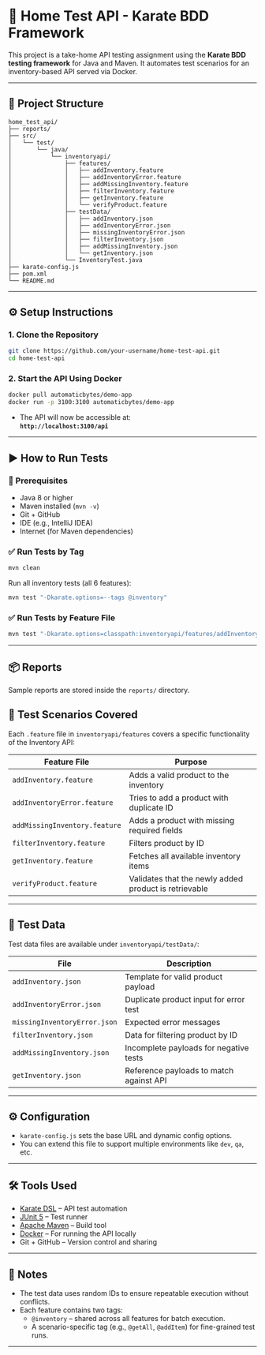 # 🧪 Home Test API - Karate BDD Framework

This project is a take-home API testing assignment using the **Karate BDD testing framework** for Java and Maven. It automates test scenarios for an inventory-based API served via Docker.

---

## 📁 Project Structure

```
home_test_api/
├── reports/
├── src/
│   └── test/
│       └── java/
│           └── inventoryapi/
│               ├── features/
│               │   ├── addInventory.feature
│               │   ├── addInventoryError.feature
│               │   ├── addMissingInventory.feature
│               │   ├── filterInventory.feature
│               │   ├── getInventory.feature
│               │   └── verifyProduct.feature
│               ├── testData/
│               │   ├── addInventory.json
│               │   ├── addInventoryError.json
│               │   ├── missingInventoryError.json
│               │   ├── filterInventory.json
│               │   ├── addMissingInventory.json
│               │   └── getInventory.json
│               └── InventoryTest.java
├── karate-config.js
├── pom.xml
└── README.md
```

---

## ⚙️ Setup Instructions

### 1. Clone the Repository

```bash
git clone https://github.com/your-username/home-test-api.git
cd home-test-api
```

### 2. Start the API Using Docker

```bash
docker pull automaticbytes/demo-app
docker run -p 3100:3100 automaticbytes/demo-app
```

- The API will now be accessible at:  
  **`http://localhost:3100/api`**

---

## ▶️ How to Run Tests

### 🧰 Prerequisites

- Java 8 or higher
- Maven installed (`mvn -v`)
- Git + GitHub
- IDE (e.g., IntelliJ IDEA)
- Internet (for Maven dependencies)

### ✅ Run Tests by Tag

```bash
mvn clean 
``` 

Run all inventory tests (all 6 features):

```bash
mvn test "-Dkarate.options=--tags @inventory"
```

### ✅ Run Tests by Feature File

```bash
mvn test "-Dkarate.options=classpath:inventoryapi/features/addInventory.feature"
```

---

## 📦 Reports

Sample reports are stored inside the `reports/` directory.


## 📑 Test Scenarios Covered

Each `.feature` file in `inventoryapi/features` covers a specific functionality of the Inventory API:

| Feature File              | Purpose                                               |
|---------------------------|--------------------------------------------------------|
| `addInventory.feature`    | Adds a valid product to the inventory                 |
| `addInventoryError.feature` | Tries to add a product with duplicate ID              |
| `addMissingInventory.feature` | Adds a product with missing required fields         |
| `filterInventory.feature` | Filters product by ID                                 |
| `getInventory.feature`    | Fetches all available inventory items                 |
| `verifyProduct.feature`   | Validates that the newly added product is retrievable |

---

## 🧾 Test Data

Test data files are available under `inventoryapi/testData/`:

| File                         | Description                             |
|------------------------------|------------------------------------------|
| `addInventory.json`          | Template for valid product payload       |
| `addInventoryError.json`     | Duplicate product input for error test   |
| `missingInventoryError.json` | Expected error messages                  |
| `filterInventory.json`       | Data for filtering product by ID         |
| `addMissingInventory.json`   | Incomplete payloads for negative tests   |
| `getInventory.json`          | Reference payloads to match against API  |

---

## ⚙️ Configuration

- `karate-config.js` sets the base URL and dynamic config options.
- You can extend this file to support multiple environments like `dev`, `qa`, etc.

---

## 🛠️ Tools Used

- [Karate DSL](https://github.com/karatelabs/karate) – API test automation
- [JUnit 5](https://junit.org/) – Test runner
- [Apache Maven](https://maven.apache.org/) – Build tool
- [Docker](https://www.docker.com/) – For running the API locally
- Git + GitHub – Version control and sharing

---

## 📌 Notes

- The test data uses random IDs to ensure repeatable execution without conflicts.
- Each feature contains two tags:
    - `@inventory` – shared across all features for batch execution.
    - A scenario-specific tag (e.g., `@getAll`, `@addItem`) for fine-grained test runs.

---
